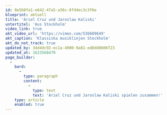 ```yaml
---
id: 8e5b8fa1-e642-47a5-a36c-8fd4ec3c3f6e
blueprint: aktuell
title: 'Ariel Cruz und Jaroslaw Kaliski'
untertitel: 'Aus Stockholm'
video_link: true
akt_video_url: 'https://vimeo.com/536689649'
akt_caption: 'Klassiska musiklinjen Stockholm'
akt_do_not_track: true
updated_by: 34d4dc92-ec1a-4900-9a81-ed8dd8606f23
updated_at: 1623568479
page_builder:
  -
    bard:
      -
        type: paragraph
        content:
          -
            type: text
            text: 'Ariel Cruz und Jaroslaw Kaliski spielen zusammen!'
    type: article
    enabled: true
---
```

